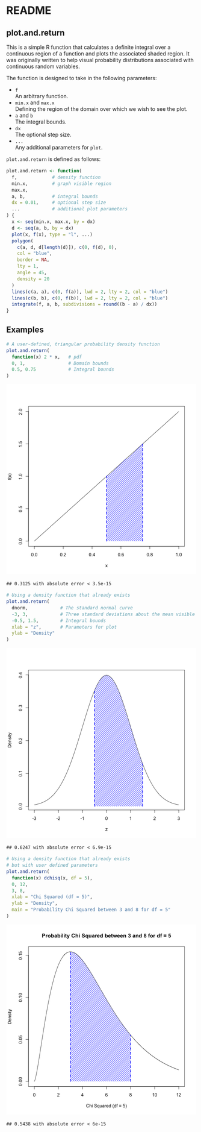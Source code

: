 # README
## plot.and.return
This is a simple R function that calculates a definite integral over a continuous region of a function and plots the associated shaded region. It was originally written to help visual probability distributions associated with continuous random variables.

The function is designed to take in the following parameters:

* ```f```<br>An arbitrary function.
* ```min.x``` and ```max.x```<br>Defining the region of the domain over which we wish to see the plot.
* ```a``` and ```b```<br>The integral bounds.
* ```dx```<br>The optional step size.
* ```...```<br>Any additional parameters for ```plot```.

```plot.and.return``` is defined as follows:


```r
plot.and.return <- function(
  f,             # density function
  min.x,         # graph visible region
  max.x,  
  a, b,          # integral bounds
  dx = 0.01,     # optional step size
  ...            # additional plot parameters
) {
  x <- seq(min.x, max.x, by = dx)
  d <- seq(a, b, by = dx)
  plot(x, f(x), type = "l", ...)
  polygon(
    c(a, d, d[length(d)]), c(0, f(d), 0), 
    col = "blue",
    border = NA,
    lty = 1,
    angle = 45,
    density = 20
  )
  lines(c(a, a), c(0, f(a)), lwd = 2, lty = 2, col = "blue")
  lines(c(b, b), c(0, f(b)), lwd = 2, lty = 2, col = "blue")
  integrate(f, a, b, subdivisions = round((b - a) / dx))
}
```

## Examples


```r
# A user-defined, triangular probability density function
plot.and.return(
  function(x) 2 * x,   # pdf
  0, 1,                # Domain bounds
  0.5, 0.75            # Integral bounds
)
```

![plot of chunk unnamed-chunk-2](figure/unnamed-chunk-2.png) 

```
## 0.3125 with absolute error < 3.5e-15
```


```r
# Using a density function that already exists
plot.and.return(
  dnorm,            # The standard normal curve
  -3, 3,            # Three standard deviations about the mean visible
  -0.5, 1.5,        # Integral bounds
  xlab = "z",       # Parameters for plot
  ylab = "Density"
)
```

![plot of chunk unnamed-chunk-3](figure/unnamed-chunk-3.png) 

```
## 0.6247 with absolute error < 6.9e-15
```


```r
# Using a density function that already exists
# but with user defined parameters
plot.and.return(
  function(x) dchisq(x, df = 5), 
  0, 12, 
  3, 8, 
  xlab = "Chi Squared (df = 5)", 
  ylab = "Density",
  main = "Probability Chi Squared between 3 and 8 for df = 5"
)
```

![plot of chunk unnamed-chunk-4](figure/unnamed-chunk-4.png) 

```
## 0.5438 with absolute error < 6e-15
```
